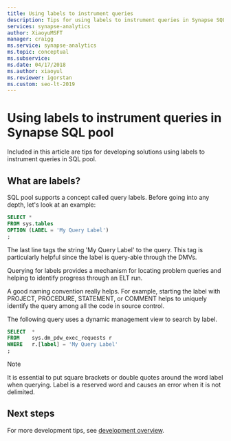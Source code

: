 ```yaml
---
title: Using labels to instrument queries
description: Tips for using labels to instrument queries in Synapse SQL pool for developing solutions.
services: synapse-analytics
author: XiaoyuMSFT
manager: craigg
ms.service: synapse-analytics
ms.topic: conceptual
ms.subservice: 
ms.date: 04/17/2018
ms.author: xiaoyul
ms.reviewer: igorstan
ms.custom: seo-lt-2019
---
```


# Using labels to instrument queries in Synapse SQL pool
Included in this article are tips for developing solutions using labels to instrument queries in SQL pool.


## What are labels?
SQL pool supports a concept called query labels. Before going into any depth, let's look at an example:

```sql
SELECT *
FROM sys.tables
OPTION (LABEL = 'My Query Label')
;
```

The last line tags the string 'My Query Label' to the query. This tag is particularly helpful since the label is query-able through the DMVs. 

Querying for labels provides a mechanism for locating problem queries and helping to identify progress through an ELT run.

A good naming convention really helps. For example, starting the label with PROJECT, PROCEDURE, STATEMENT, or COMMENT helps to uniquely identify the query among all the code in source control.

The following query uses a dynamic management view to search by label.

```sql
SELECT  *
FROM    sys.dm_pdw_exec_requests r
WHERE   r.[label] = 'My Query Label'
;
```

> [!NOTE]
> It is essential to put square brackets or double quotes around the word label when querying. Label is a reserved word and causes an error when it is not delimited. 
> 
> 

## Next steps
For more development tips, see [development overview](sql-data-warehouse-overview-develop.md).


